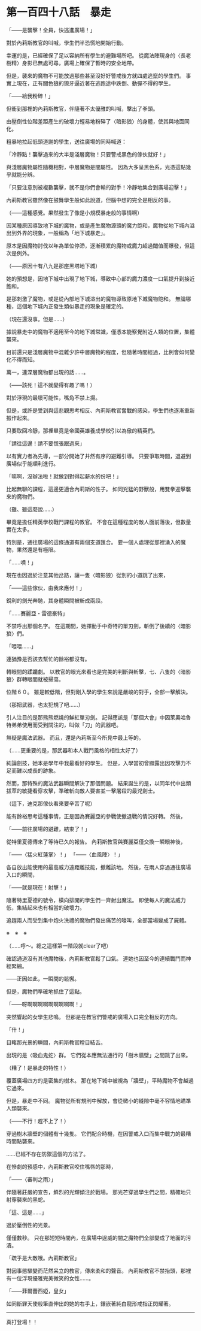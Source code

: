 # 第一百四十八話　暴走

「――是襲擊！全員，快逃進廣場！」

對於內莉斯教官的叫喊，學生們半恐慌地開始行動。

幸運的是，已經確保了足以容納所有學生的避難場所吧。
從魔法陣現身的〈長老樹精〉身影已無處可尋，廣場上確保了暫時的安全地帶。

但是，襲來的魔物不可能放過那些甚至沒好好警戒後方就四處逃竄的學生們。
事實上現在，正有闇色狼的獠牙逼近著在逃跑途中跌倒、動彈不得的學生。

「――給我粉碎！」

但衝到那裡的內莉斯教官，伴隨著不太優雅的叫喊，擊出了拳頭。

由壓倒性位階差距產生的破壞力輕易地粉碎了〈暗影狼〉的身體，使其與地面同化。

粗暴地拉起低頭道謝的學生，送往廣場的同時喊道：

「冷靜點！襲擊過來的大半是淺層魔物！只要警戒黑色的傢伙就好！」

與淺層魔物屬性隨機相對，中層魔物是闇屬性。
因為大多呈黑色系，光憑這點幾乎就能分辨。

「只要注意別被複數襲擊，就不是你們會輸的對手！冷靜地集合到廣場迎擊！」

內莉斯教官雖然像在鼓舞學生般如此說道，但腦中想的完全是相反的事。

（――這種感覺。果然發生了像是小規模暴走般的事情啊）

因某種原因導致地下城的魔物，或是產生魔物源頭的魔力飽和，魔物從地下城內溢出到外界的現象，一般稱為「地下城暴走」。

原本是因魔物討伐以年為單位停滯，逐漸積累的魔物或魔力超過閾值而爆發，但這次是例外。

（――原因十有八九是那座黑塔地下城）

她的預想是，因地下城中出現了地下城，導致中心部的魔力濃度一口氣提升到接近飽和。

是那刺激了魔物，或是從內部地下城溢出的魔物導致原地下城魔物飽和。
無論哪種，這個地下城內正發生類似暴走的現象是確定的。

（現在還沒事。但是……）

據說暴走中的魔物不適用至今的地下城常識，僅憑本能察覺附近人類的位置，集體襲來。

目前還只是淺層魔物中混雜少許中層魔物的程度，但隨著時間經過，比例會如何變化不得而知。

萬一，連深層魔物都出現的話……。

（――該死！這不就變得有趣了嗎！）

對於浮現的最壞可能性，嘴角不禁上揚。

但是，或許是受到與這悲觀思考相反、內莉斯教官奮戰的感染，學生們也逐漸重新振作起來。

只要取回冷靜，那裡畢竟是帝國英雄養成學校引以為傲的精英們。

「請往這邊！請不要慌張跟過來」

以有實力者為先導，一部分開始了井然有序的避難引導。
只要爭取時間，退避到廣場似乎能順利進行。

「嘛啊，沒辦法啦！就做到對得起薪水的份吧！」

比起無聊的課程，這邊更適合內莉斯的性子。
如同兇猛的野獸般，用雙拳迎擊襲來的魔物們。

（雖、雖這麼說……）

畢竟是擔任精英學校戰鬥課程的教官。
不會在這種程度的敵人面前落後，但數量實在太多。

特別是，通往廣場的這條通道有兩個支道匯合。
要一個人處理從那裡湧入的魔物，果然還是有極限。

「……嘖！」

現在也因過於注意其他岔路，讓一隻〈暗影狼〉從別的小道跳了出來，

「――這些傢伙，由我來應付！」

銳利的劍光奔馳，其身體瞬間被斬成兩段。

「……賽麗亞・雷德豪特」

不禁呼出那個名字。
在這期間，她揮動手中奇特的單刃劍，斬倒了後續的〈暗影狼〉們。

「喂喂……」

連猶豫是否該去幫忙的餘裕都沒有。

轉眼間的蹂躪劇。
以教官的眼光來看也是完美的判斷與斬擊，七、八隻的〈暗影狼〉群轉眼間就被掃蕩。

位階６０。
雖是較低階，但對剛入學的學生來說是嚴峻的對手，全部一擊解決。

（那把武器，也太犯規了吧……）

引人注目的是那熊熊燃燒的鮮紅單刃劍。
記得應該是「那個大會」中因萊奧哈魯特弟弟使用而受到關注的，叫做「刀」的武器吧。

無疑是魔法武器。
而且，還是內莉斯至今所見中最上等的。

（……更重要的是，那武器和本人戰鬥風格的相性太好了）

純論劍技，她本是學年中我最看好的學生。
但是，入學當初曾顯露出因攻擊力不足而難以成長的跡象。

然而，那特殊的魔法武器瞬間解決了那個問題。
結果誕生的是，以同年代中出類拔萃的敏捷看穿攻擊，準確斬向敵人要害並一擊屠殺的最兇劍士。

（這下，迪克那傢伙看來要辛苦了呢）

能有餘裕思考這種事情，正是因為賽麗亞的參戰使撤退戰的情況好轉。
然後，

「――前往廣場的避難，結束了！」

從特里夏德傳來了等待已久的報告。
內莉斯教官與賽麗亞僅交換一瞬眼神後，

「――〈猛火紅蓮掌〉！」
「――〈血風陣〉！」

各自放出能使用的最高威力遠距離技能，撤離該地。
然後，在兩人穿過通往廣場入口的瞬間，

「――就是現在！射擊！」

隨著特里夏德的號令，橫向排開的學生們一齊射出魔法。
即使每人的魔法威力低，集結起來也有相當的破壞力。

追趕兩人而受到集中炮火洗禮的魔物們發出痛苦的嚎叫，全部當場變成了屍體。

※　※　※

（……呼～。總之這樣第一階段就clear了吧）

確認通道沒有其他魔物後，內莉斯教官鬆了口氣。
連她也因至今的連續戰鬥而神經緊繃。

――正因如此，一瞬間的鬆懈。

但是，魔物們準確地抓住了這點。

「――呀啊啊啊啊啊啊啊啊啊！」

突然響起的女學生悲鳴。
但那是在教官們警戒的廣場入口完全相反的方向。

「什！」

目睹那光景的瞬間，內莉斯教官瞠目結舌。

出現的是〈吸血鬼蛇〉群。
它們從本應無法通行的「樹木牆壁」之間跳了出來。

（糟了！是暴走的特性！）

覆蓋廣場四方的是密集的樹木。
那在地下城中被視為「牆壁」，平時魔物不會越過它過來。

但是，暴走中不同。
魔物從所有規則中解放，會從微小的縫隙中毫不容情地瞄準人類襲來。

（――不行！趕不上了！）

穿過樹木牆壁的個體有十幾隻。
它們配合時機，在因警戒入口而集中戰力的最糟時間點襲來。

……已經不存在防禦這個的方法了。

在慘劇的預感中，內莉斯教官咬住嘴唇的那時，

「――〈審判之雨〉」

伴隨著莊嚴的宣告，鮮烈的光輝傾注於戰場。
那光芒穿過學生們之間，精確地只射穿襲來的黑蛇。

「這、這是……」

過於壓倒性的光景。

僅僅數秒。
只在那短短時間內，在廣場中逞威的闇之魔物們全部變成了地面的污漬。

「疏乎是大敵哦。內莉斯教官」

對因事態驟變而茫然呆立的教官，傳來柔和的聲音。
內莉斯教官不禁抬頭，那裡有一位浮現優雅完美微笑的女性……。

「――菲爾蕾西婭，皇女」

如同斷罪天使般筆直伸出的她的右手上，鑲嵌著純白龍形戒指正閃耀著。

---

真打登場！！
